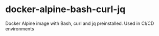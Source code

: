 # docker-alpine-bash-curl-jq

Docker Alpine image with Bash, curl and jq preinstalled. Used in CI/CD environments
